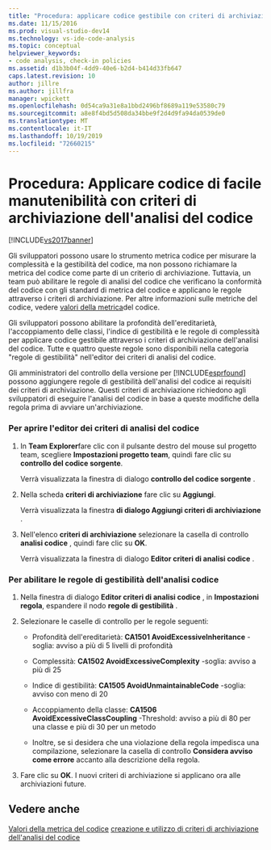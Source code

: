 ```yaml
---
title: "Procedura: applicare codice gestibile con criteri di archiviazione dell'analisi del codice | Microsoft Docs"
ms.date: 11/15/2016
ms.prod: visual-studio-dev14
ms.technology: vs-ide-code-analysis
ms.topic: conceptual
helpviewer_keywords:
- code analysis, check-in policies
ms.assetid: d1b3b04f-4dd9-40e6-b2d4-b414d33fb647
caps.latest.revision: 10
author: jillre
ms.author: jillfra
manager: wpickett
ms.openlocfilehash: 0d54ca9a31e8a1bbd2496bf8689a119e53580c79
ms.sourcegitcommit: a8e8f4bd5d508da34bbe9f2d4d9fa94da0539de0
ms.translationtype: MT
ms.contentlocale: it-IT
ms.lasthandoff: 10/19/2019
ms.locfileid: "72660215"
---
```

# <a name="how-to-enforce-maintainable-code-with-a-code-analysis-check-in-policy"></a>Procedura: Applicare codice di facile manutenibilità con criteri di archiviazione dell'analisi del codice
[!INCLUDE[vs2017banner](../includes/vs2017banner.md)]

Gli sviluppatori possono usare lo strumento metrica codice per misurare la complessità e la gestibilità del codice, ma non possono richiamare la metrica del codice come parte di un criterio di archiviazione. Tuttavia, un team può abilitare le regole di analisi del codice che verificano la conformità del codice con gli standard di metrica del codice e applicano le regole attraverso i criteri di archiviazione. Per altre informazioni sulle metriche del codice, vedere [valori della metrica](../code-quality/code-metrics-values.md)del codice.

 Gli sviluppatori possono abilitare la profondità dell'ereditarietà, l'accoppiamento delle classi, l'indice di gestibilità e le regole di complessità per applicare codice gestibile attraverso i criteri di archiviazione dell'analisi del codice. Tutte e quattro queste regole sono disponibili nella categoria "regole di gestibilità" nell'editor dei criteri di analisi del codice.

 Gli amministratori del controllo della versione per [!INCLUDE[esprfound](../includes/esprfound-md.md)] possono aggiungere regole di gestibilità dell'analisi del codice ai requisiti dei criteri di archiviazione. Questi criteri di archiviazione richiedono agli sviluppatori di eseguire l'analisi del codice in base a queste modifiche della regola prima di avviare un'archiviazione.

### <a name="to-open-the-code-analysis-policy-editor"></a>Per aprire l'editor dei criteri di analisi del codice

1. In **Team Explorer**fare clic con il pulsante destro del mouse sul progetto team, scegliere **Impostazioni progetto team**, quindi fare clic su **controllo del codice sorgente**.

     Verrà visualizzata la finestra di dialogo **controllo del codice sorgente** .

2. Nella scheda **criteri di archiviazione** fare clic su **Aggiungi**.

     Verrà visualizzata la finestra **di dialogo Aggiungi criteri di archiviazione** .

3. Nell'elenco **criteri di archiviazione** selezionare la casella di controllo **analisi codice** , quindi fare clic su **OK**.

     Verrà visualizzata la finestra di dialogo **Editor criteri di analisi codice** .

### <a name="to-enable-code-analysis-maintainability-rules"></a>Per abilitare le regole di gestibilità dell'analisi codice

1. Nella finestra di dialogo **Editor criteri di analisi codice** , in **Impostazioni regola**, espandere il nodo **regole di gestibilità** .

2. Selezionare le caselle di controllo per le regole seguenti:

    - Profondità dell'ereditarietà: **CA1501 AvoidExcessiveInheritance** -soglia: avviso a più di 5 livelli di profondità

    - Complessità: **CA1502 AvoidExcessiveComplexity** -soglia: avviso a più di 25

    - Indice di gestibilità: **CA1505 AvoidUnmaintainableCode** -soglia: avviso con meno di 20

    - Accoppiamento della classe: **CA1506 AvoidExcessiveClassCoupling** -Threshold: avviso a più di 80 per una classe e più di 30 per un metodo

    - Inoltre, se si desidera che una violazione della regola impedisca una compilazione, selezionare la casella di controllo **Considera avviso come errore** accanto alla descrizione della regola.

3. Fare clic su **OK**. I nuovi criteri di archiviazione si applicano ora alle archiviazioni future.

## <a name="see-also"></a>Vedere anche
 [Valori della metrica del codice](../code-quality/code-metrics-values.md) [creazione e utilizzo di criteri di archiviazione dell'analisi del codice](../code-quality/creating-and-using-code-analysis-check-in-policies.md)
